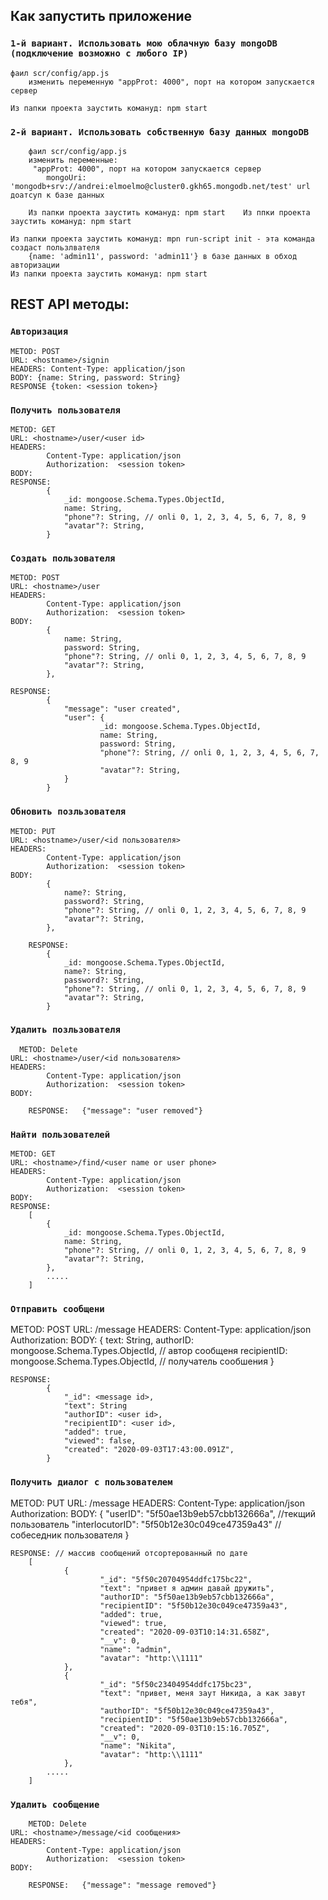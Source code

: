 ## Как запустить приложение

### `1-й вариант. Использовать мою облачную базу mongoDB (подключение возможно с любого IP)`

    фаил scr/config/app.js
        изменить переменную "appProt: 4000", порт на котором запускается сервер
    
    Из папки проекта заустить комануд: npm start

### `2-й вариант. Использовать собственную базу данных mongoDB`
        фаил scr/config/app.js
        изменить переменные:
         "appProt: 4000", порт на котором запускается сервер
            mongoUri: 'mongodb+srv://andrei:elmoelmo@cluster0.gkh65.mongodb.net/test' url доатсуп к базе данных

        Из папки проекта заустить комануд: npm start    Из ппки проекта заустить комануд: npm start
    
    Из папки проекта заустить комануд: mpn run-script init - эта команда создаст пользлвателя 
        {name: 'admin11', password: 'admin11'} в базе данных в обход авторизации 
    Из папки проекта заустить комануд: npm start


## REST API методы:
###     `Авторизация`
    
    METOD: POST
    URL: <hostname>/signin
    HEADERS: Content-Type: application/json
    BODY: {name: String, password: String}
    RESPONSE {token: <session token>}

###  `Получить пользователя`

    METOD: GET
    URL: <hostname>/user/<user id>
    HEADERS:
			Content-Type: application/json
			Authorization:  <session token>
    BODY: 
    RESPONSE: 
			{
				_id: mongoose.Schema.Types.ObjectId,
				name: String,
				"phone"?: String, // onli 0, 1, 2, 3, 4, 5, 6, 7, 8, 9
				"avatar"?: String,
			}

###  `Создать пользователя`

    METOD: POST
    URL: <hostname>/user
    HEADERS:
			Content-Type: application/json
			Authorization:  <session token>
    BODY:
			{
				name: String,
				password: String,
				"phone"?: String, // onli 0, 1, 2, 3, 4, 5, 6, 7, 8, 9
				"avatar"?: String,
			},

    RESPONSE:
			{
				"message": "user created",
				"user": {
						_id: mongoose.Schema.Types.ObjectId,
						name: String,
						password: String,
						"phone"?: String, // onli 0, 1, 2, 3, 4, 5, 6, 7, 8, 9
						"avatar"?: String,
				}
			}

###     `Обновить позльзователя`
    METOD: PUT
    URL: <hostname>/user/<id пользователя>
    HEADERS:
			Content-Type: application/json
			Authorization:  <session token>
    BODY:
			{
				name?: String,
				password?: String,
				"phone"?: String, // onli 0, 1, 2, 3, 4, 5, 6, 7, 8, 9
				"avatar"?: String,
			},

		RESPONSE:
			{
				_id: mongoose.Schema.Types.ObjectId,
				name?: String,
				password?: String,
				"phone"?: String, // onli 0, 1, 2, 3, 4, 5, 6, 7, 8, 9
				"avatar"?: String,
			}

###     `Удалить позльзователя`
	  METOD: Delete
    URL: <hostname>/user/<id пользователя>
    HEADERS:
			Content-Type: application/json
			Authorization:  <session token>
    BODY:

		RESPONSE:	{"message": "user removed"}


###		`Найти пользователей`

    METOD: GET
    URL: <hostname>/find/<user name or user phone> 
    HEADERS:
			Content-Type: application/json
			Authorization:  <session token>
    BODY: 
    RESPONSE: 
		[
			{
				_id: mongoose.Schema.Types.ObjectId,
				name: String,
				"phone"?: String, // onli 0, 1, 2, 3, 4, 5, 6, 7, 8, 9
				"avatar"?: String,
			},
			.....
		]

###		`Отправить сообщени`

METOD: POST
    URL: <hostname>/message
    HEADERS:
			Content-Type: application/json
			Authorization:  <session token>
    BODY:
		{
			text: String,
			authorID: mongoose.Schema.Types.ObjectId, // автор сообщеня
			recipientID: mongoose.Schema.Types.ObjectId, // получатель сообшения
		}

    RESPONSE:
			{
				"_id": <message id>,
				"text": String
				"authorID": <user id>,
				"recipientID": <user id>,
				"added": true,
				"viewed": false,
				"created": "2020-09-03T17:43:00.091Z",
			}

###		`Получить диалог с пользователем`

METOD: PUT
    URL: <hostname>/message
    HEADERS:
			Content-Type: application/json
			Authorization:  <session token>
    BODY:
		{
			"userID": "5f50ae13b9eb57cbb132666a", //текщий пользователь
			"interlocutorID": "5f50b12e30c049ce47359a43" // собеседник пользователя
		}

    RESPONSE: // массив сообщений отсортерованный по дате 
		[
				{
						"_id": "5f50c20704954ddfc175bc22",
						"text": "привет я админ давай дружить",
						"authorID": "5f50ae13b9eb57cbb132666a",
						"recipientID": "5f50b12e30c049ce47359a43",
						"added": true,
						"viewed": true,
						"created": "2020-09-03T10:14:31.658Z",
						"__v": 0,
						"name": "admin",
						"avatar": "http:\\1111"
				},
				{
						"_id": "5f50c23404954ddfc175bc23",
						"text": "привет, меня заут Никида, а как завут тебя",
						"authorID": "5f50b12e30c049ce47359a43",
						"recipientID": "5f50ae13b9eb57cbb132666a",
						"created": "2020-09-03T10:15:16.705Z",
						"__v": 0,
						"name": "Nikita",
						"avatar": "http:\\1111"
				},
			.....
		]


###		`Удалить сообщение`

		METOD: Delete
    URL: <hostname>/message/<id сообщения>
    HEADERS:
			Content-Type: application/json
			Authorization:  <session token>
    BODY:

		RESPONSE:	{"message": "message removed"}